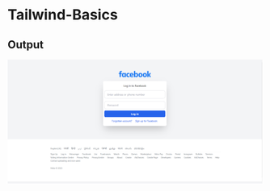 # Tailwind-Basics
## Output 
![alt text](https://github.com/JustTelescopic/Tailwind-Basics/blob/master/output.jpg?raw=true)
